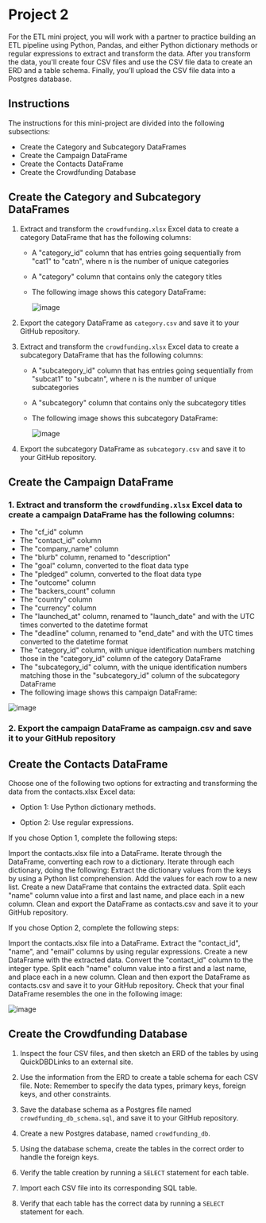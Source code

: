 # Project 2

For the ETL mini project, you will work with a partner to practice building an ETL pipeline using Python, Pandas, and either Python dictionary methods or regular expressions to extract and transform the data. 
After you transform the data, you'll create four CSV files and use the CSV file data to create an ERD and a table schema. 
Finally, you’ll upload the CSV file data into a Postgres database.

## Instructions

The instructions for this mini-project are divided into the following subsections:

- Create the Category and Subcategory DataFrames
- Create the Campaign DataFrame
- Create the Contacts DataFrame
- Create the Crowdfunding Database

## Create the Category and Subcategory DataFrames

1. Extract and transform the ``crowdfunding.xlsx`` Excel data to create a category DataFrame that has the following columns:
   * A "category_id" column that has entries going sequentially from "cat1" to "catn", where n is the number of unique categories
   * A "category" column that contains only the category titles
   * The following image shows this category DataFrame:

     ![image](https://github.com/user-attachments/assets/a05839cd-115a-494f-b03d-5d9389579b7d)

2. Export the category DataFrame as ``category.csv`` and save it to your GitHub repository.
   
3. Extract and transform the ``crowdfunding.xlsx`` Excel data to create a subcategory DataFrame that has the following columns:
   * A "subcategory_id" column that has entries going sequentially from "subcat1" to "subcatn", where n is the number of unique subcategories
   * A "subcategory" column that contains only the subcategory titles
   * The following image shows this subcategory DataFrame:
  
     ![image](https://github.com/user-attachments/assets/7d5780c5-fb31-4822-8f40-1cdc4286bc3b)

4. Export the subcategory DataFrame as ``subcategory.csv`` and save it to your GitHub repository.

## Create the Campaign DataFrame

### 1. Extract and transform the ``crowdfunding.xlsx`` Excel data to create a campaign DataFrame has the following columns:

* The "cf_id" column
* The "contact_id" column
* The "company_name" column
* The "blurb" column, renamed to "description"
* The "goal" column, converted to the float data type
* The "pledged" column, converted to the float data type
* The "outcome" column
* The "backers_count" column
* The "country" column
* The "currency" column
* The "launched_at" column, renamed to "launch_date" and with the UTC times converted to the datetime format
* The "deadline" column, renamed to "end_date" and with the UTC times converted to the datetime format
* The "category_id" column, with unique identification numbers matching those in the "category_id" column of the category DataFrame
* The "subcategory_id" column, with the unique identification numbers matching those in the "subcategory_id" column of the subcategory DataFrame
* The following image shows this campaign DataFrame:

![image](https://github.com/user-attachments/assets/789585ef-e6c0-446e-b3fc-60f983b8a28f)


### 2. Export the campaign DataFrame as campaign.csv and save it to your GitHub repository


## Create the Contacts DataFrame

Choose one of the following two options for extracting and transforming the data from the contacts.xlsx Excel data:

* Option 1: Use Python dictionary methods.

* Option 2: Use regular expressions.

If you chose Option 1, complete the following steps:

Import the contacts.xlsx file into a DataFrame.
Iterate through the DataFrame, converting each row to a dictionary.
Iterate through each dictionary, doing the following:
Extract the dictionary values from the keys by using a Python list comprehension.
Add the values for each row to a new list.
Create a new DataFrame that contains the extracted data.
Split each "name" column value into a first and last name, and place each in a new column.
Clean and export the DataFrame as contacts.csv and save it to your GitHub repository.

If you chose Option 2, complete the following steps:

Import the contacts.xlsx file into a DataFrame.
Extract the "contact_id", "name", and "email" columns by using regular expressions.
Create a new DataFrame with the extracted data.
Convert the "contact_id" column to the integer type.
Split each "name" column value into a first and a last name, and place each in a new column.
Clean and then export the DataFrame as contacts.csv and save it to your GitHub repository.
Check that your final DataFrame resembles the one in the following image:


![image](https://github.com/user-attachments/assets/b9ace730-d8d4-460e-8502-6fa3e92e469f)


## Create the Crowdfunding Database

1. Inspect the four CSV files, and then sketch an ERD of the tables by using QuickDBDLinks to an external site.
 
2. Use the information from the ERD to create a table schema for each CSV file.
   Note: Remember to specify the data types, primary keys, foreign keys, and other constraints.

4. Save the database schema as a Postgres file named ``crowdfunding_db_schema.sql``, and save it to your GitHub repository.

5. Create a new Postgres database, named ``crowdfunding_db``.

6. Using the database schema, create the tables in the correct order to handle the foreign keys.

7. Verify the table creation by running a ``SELECT`` statement for each table.
   
8. Import each CSV file into its corresponding SQL table.

9. Verify that each table has the correct data by running a ``SELECT`` statement for each.

